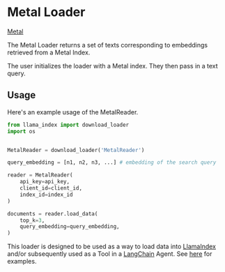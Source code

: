 # Metal Loader
[Metal](https://getmetal.io)


The Metal Loader returns a set of texts corresponding to embeddings retrieved from a Metal Index.

The user initializes the loader with a Metal index. They then pass in a text query.

## Usage

Here's an example usage of the MetalReader.

```python
from llama_index import download_loader
import os


MetalReader = download_loader('MetalReader')

query_embedding = [n1, n2, n3, ...] # embedding of the search query

reader = MetalReader(
    api_key=api_key,
    client_id=client_id,
    index_id=index_id
)

documents = reader.load_data(
    top_k=3,
    query_embedding=query_embedding,
)
```

This loader is designed to be used as a way to load data into [LlamaIndex](https://github.com/jerryjliu/llama_index/tree/main/llama_index) and/or subsequently used as a Tool in a [LangChain](https://github.com/hwchase17/langchain) Agent. See [here](https://github.com/emptycrown/llama-hub/tree/main) for examples.
